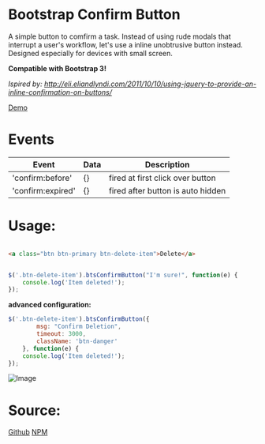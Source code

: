 Bootstrap Confirm Button
============

A simple button to comfirm a task.
Instead of using rude modals that interrupt a user's workflow, let's use a inline unobtrusive button instead.
Designed especially for devices with small screen. 

**Compatible with Bootstrap 3!**

*Ispired by: http://eli.eliandlyndi.com/2011/10/10/using-jquery-to-provide-an-inline-confirmation-on-buttons/*

[Demo](example.html)

# Events

| Event			   | Data | Description            |
| ---------------- | ---- | ---------------------- |
| 'confirm:before' | {}   | fired at first click over button  |
| 'confirm:expired'| {}	  | fired after button is auto hidden |


# Usage:


```html

<a class="btn btn-primary btn-delete-item">Delete</a>

```

```javascript

$('.btn-delete-item').btsConfirmButton("I'm sure!", function(e) {
	console.log('Item deleted!');
});
```

**advanced configuration:**

```javascript
$('.btn-delete-item').btsConfirmButton({
		msg: "Confirm Deletion",
		timeout: 3000,
		className: 'btn-danger'
	}, function(e) {
	console.log('Item deleted!');
});

```

![Image](https://raw.githubusercontent.com/stefanocudini/bootstrap-confirm-button/master/confirm-delete-button.png)

# Source:

[Github](https://github.com/stefanocudini/bootstrap-confirm-button)
[NPM](https://npmjs.org/package/bootstrap-confirm-button)  
